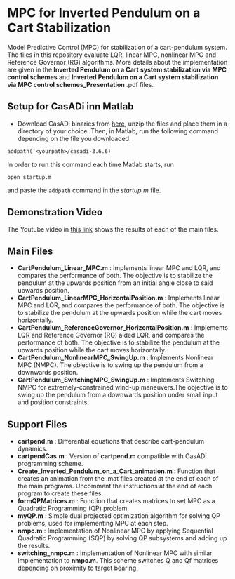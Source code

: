 # MPC for Inverted Pendulum on a Cart Stabilization
 Model Predictive Control (MPC) for stabilization of a cart-pendulum system. The files in this repository evaluate LQR, linear MPC, nonlinear MPC and Reference Governor (RG) algorithms. More details about the implementation are given in the **Inverted Pendulum on a Cart system stabilization via MPC control schemes** and **Inverted Pendulum on a Cart system stabilization via MPC control schemes_Presentation** .pdf files.

## Setup for CasADi inn Matlab
* Download CasADi binaries from [here](https://web.casadi.org/get/), unzip the files and place them in a directory of your choice. Then, in Matlab, run the following command depending on the file you downloaded.
```
addpath('<yourpath>/casadi-3.6.6)
```
In order to run this command each time Matlab starts, run
```
open startup.m
```
and paste the `addpath` command in the *startup.m* file.

## Demonstration Video

The Youtube video in [this link](https://youtu.be/m_wtxx0UWF0) shows the results of each of the main files.

## Main Files
* **CartPendulum_Linear_MPC.m** : Implements linear MPC and LQR, and compares the performance of both. The objective is to stabilize the pendulum at the upwards position from an initial angle close to said upwards position.
* **CartPendulum_LinearMPC_HorizontalPosition.m** : Implements linear MPC and LQR, and compares the performance of both. The objective is to stabilize the pendulum at the upwards position while the cart moves horizontally.
* **CartPendulum_ReferenceGovernor_HorizontalPosition.m** : Implements LQR and Reference Governor (RG) aided LQR, and compares the performance of both. The objective is to stabilize the pendulum at the upwards position while the cart moves horizontally.
* **CartPendulum_NonlinearMPC_SwingUp.m** : Implements Nonlinear MPC (NMPC). The objective is to swing up the pendulum from a downwards position.
* **CartPendulum_SwitchingMPC_SwingUp.m** : Implements Switching NMPC for extremely-constrained wind-up maneuvers.The objective is to swing up the pendulum from a downwards position under small input and position constraints.

## Support Files
* **cartpend.m** : Differential equations that describe cart-pendulum dynamics.
* **cartpendCas.m** : Version of **cartpend.m** compatible with CasADi programming scheme.
* **Create_Inverted_Pendulum_on_a_Cart_animation.m** : Function that creates an animation from the .mat files created at the end of each of the main programs. Uncomment the instructions at the end of each program to create these files.
* **formQPMatrices.m** : Function that creates matrices to set MPC as a Quadratic Programming (QP) problem.
* **myQP.m** : Simple dual projected optimization algorithm for solving QP problems, used for implementing MPC at each step.
* **nmpc.m** : Implementation of Nonlinear MPC by applying Sequential Quadratic Programming (SQP) by solving QP subsystems and adding up the results.
* **switching_nmpc.m** : Implementation of Nonlinear MPC with similar implementation to **nmpc.m**. This scheme switches Q and Qf matrices depending on proximity to target bearing.
